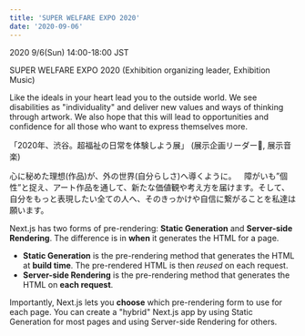 ```yaml
---
title: 'SUPER WELFARE EXPO 2020'
date: '2020-09-06'
---
```

2020 9/6(Sun) 14:00-18:00 JST⠀

SUPER WELFARE EXPO 2020
(Exhibition organizing leader, Exhibition Music)

Like the ideals in your heart lead you to the outside world.
We see disabilities as "individuality" and deliver new values and ways of thinking through artwork. We also hope that this will lead to opportunities and confidence for all those who want to express themselves more.


「2020年、渋谷。超福祉の日常を体験しよう展」
(展示企画リーダー, 展示音楽)

心に秘めた理想(作品)が、外の世界(自分らしさ)へ導くように。⠀
障がいも”個性”と捉え、アート作品を通して、新たな価値観や考え方を届けます。そして、自分をもっと表現したい全ての人へ、そのきっかけや自信に繋がることを私達は願います。



Next.js has two forms of pre-rendering: **Static Generation** and **Server-side Rendering**. The difference is in **when** it generates the HTML for a page.

- **Static Generation** is the pre-rendering method that generates the HTML at **build time**. The pre-rendered HTML is then _reused_ on each request.
- **Server-side Rendering** is the pre-rendering method that generates the HTML on **each request**.

Importantly, Next.js lets you **choose** which pre-rendering form to use for each page. You can create a "hybrid" Next.js app by using Static Generation for most pages and using Server-side Rendering for others.